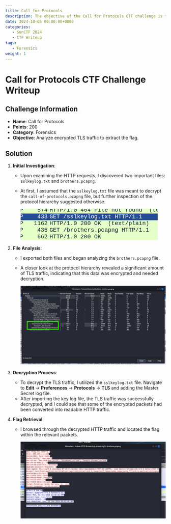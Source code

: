 ```yaml
---
title: Call for Protocols
description: The objective of the Call for Protocols CTF challenge is to analyze encrypted TLS traffic to extract the flag
date: 2024-10-05 00:00:00+0000
categories:
   - SunCTF 2024
   - CTF Writeup
tags:
   - Forensics
weight: 1     
---
```

# Call for Protocols CTF Challenge Writeup

## Challenge Information
- **Name**: Call for Protocols
- **Points**: 200
- **Category**: Forensics
- **Objective**: Analyze encrypted TLS traffic to extract the flag.

## Solution

1. **Initial Investigation**:
   - Upon examining the HTTP requests, I discovered two important files: `sslkeylog.txt` and `brothers.pcapng`.
   - At first, I assumed that the `sslkeylog.txt` file was meant to decrypt the `call-of-protocols.pcapng` file, but further inspection of the protocol hierarchy suggested otherwise.


      ![Found files](<found files.png>)

2. **File Analysis**:
   - I exported both files and began analyzing the `brothers.pcapng` file.
   - A closer look at the protocol hierarchy revealed a significant amount of TLS traffic, indicating that this data was encrypted and needed decryption.


      ![TLS](<identify when to use ssl.png>)

3. **Decryption Process**:
   - To decrypt the TLS traffic, I utilized the `sslkeylog.txt` file. Navigate to **Edit** → **Preferences** → **Protocols** → **TLS** and adding the Master Secret log file.
   - After importing the key log file, the TLS traffic was successfully decrypted, and I could see that some of the encrypted packets had been converted into readable HTTP traffic.

4. **Flag Retrieval**:
   - I browsed through the decrypted HTTP traffic and located the flag within the relevant packets.


      ![Flag](flag.png)